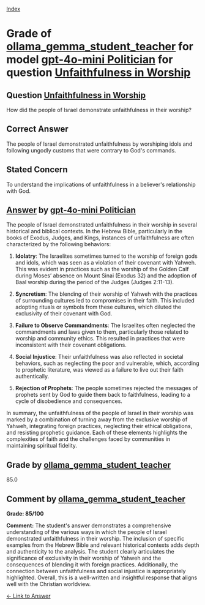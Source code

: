 
[Index](../../../../index.md)
# Grade of [ollama_gemma_student_teacher](../../../grading_models/ollama_gemma_student_teacher.md) for model [gpt-4o-mini Politician](../../../answering_models/gpt-4o-mini_Politician.md) for question [Unfaithfulness in Worship](../../../questions/Unfaithfulness_in_Worship.md)

## Question [Unfaithfulness in Worship](../../../questions/Unfaithfulness_in_Worship.md)
How did the people of Israel demonstrate unfaithfulness in their worship?

## Correct Answer
The people of Israel demonstrated unfaithfulness by worshiping idols and following ungodly customs that were contrary to God's commands.

## Stated Concern
To understand the implications of unfaithfulness in a believer's relationship with God.

## [Answer](../Unfaithfulness_in_Worship.md) by [gpt-4o-mini Politician](../../../answering_models/gpt-4o-mini_Politician.md)
The people of Israel demonstrated unfaithfulness in their worship in several historical and biblical contexts. In the Hebrew Bible, particularly in the books of Exodus, Judges, and Kings, instances of unfaithfulness are often characterized by the following behaviors:

1. **Idolatry**: The Israelites sometimes turned to the worship of foreign gods and idols, which was seen as a violation of their covenant with Yahweh. This was evident in practices such as the worship of the Golden Calf during Moses’ absence on Mount Sinai (Exodus 32) and the adoption of Baal worship during the period of the Judges (Judges 2:11-13).

2. **Syncretism**: The blending of their worship of Yahweh with the practices of surrounding cultures led to compromises in their faith. This included adopting rituals or symbols from these cultures, which diluted the exclusivity of their covenant with God.

3. **Failure to Observe Commandments**: The Israelites often neglected the commandments and laws given to them, particularly those related to worship and community ethics. This resulted in practices that were inconsistent with their covenant obligations.

4. **Social Injustice**: Their unfaithfulness was also reflected in societal behaviors, such as neglecting the poor and vulnerable, which, according to prophetic literature, was viewed as a failure to live out their faith authentically.

5. **Rejection of Prophets**: The people sometimes rejected the messages of prophets sent by God to guide them back to faithfulness, leading to a cycle of disobedience and consequences.

In summary, the unfaithfulness of the people of Israel in their worship was marked by a combination of turning away from the exclusive worship of Yahweh, integrating foreign practices, neglecting their ethical obligations, and resisting prophetic guidance. Each of these elements highlights the complexities of faith and the challenges faced by communities in maintaining spiritual fidelity.

## Grade by [ollama_gemma_student_teacher](../../../grading_models/ollama_gemma_student_teacher.md)
85.0

## Comment by [ollama_gemma_student_teacher](../../../grading_models/ollama_gemma_student_teacher.md)
**Grade: 85/100**

**Comment:** The student's answer demonstrates a comprehensive understanding of the various ways in which the people of Israel demonstrated unfaithfulness in their worship. The inclusion of specific examples from the Hebrew Bible and relevant historical contexts adds depth and authenticity to the analysis. The student clearly articulates the significance of exclusivity in their worship of Yahweh and the consequences of blending it with foreign practices. Additionally, the connection between unfaithfulness and social injustice is appropriately highlighted. Overall, this is a well-written and insightful response that aligns well with the Christian worldview.

[&lt;- Link to Answer](../Unfaithfulness_in_Worship.md)
